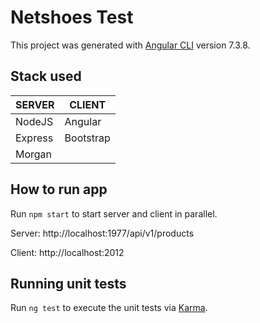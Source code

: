 # Netshoes Test

This project was generated with [Angular CLI](https://github.com/angular/angular-cli) version 7.3.8.

## Stack used

| SERVER | CLIENT |
| --- | ---  |
| NodeJS | Angular |
| Express| Bootstrap |
| Morgan| | 

## How to run app

Run `npm start` to start server and client in parallel.

Server: http://localhost:1977/api/v1/products

Client: http://localhost:2012

## Running unit tests

Run `ng test` to execute the unit tests via [Karma](https://karma-runner.github.io).
